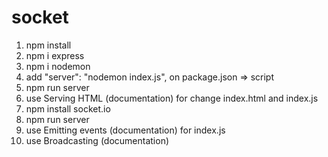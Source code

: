 # socket

1. npm install
2. npm i express
3. npm i nodemon
4. add "server": "nodemon index.js", on package.json => script
5. npm run server
6. use Serving HTML (documentation) for change index.html and index.js
7. npm install socket.io
8. npm run server
9. use Emitting events (documentation) for index.js
10. use Broadcasting (documentation)
